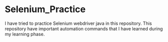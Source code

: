 # Selenium_Practice
I have tried to practice Selenium webdriver java in this repository. 
This repository have important automation commands that I have learned during my learning phase.
